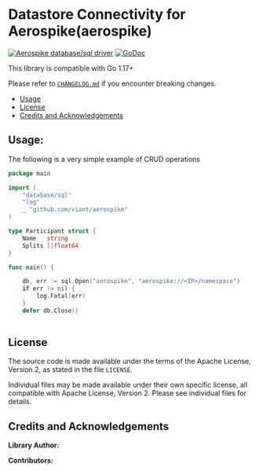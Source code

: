 # Datastore Connectivity for Aerospike(aerospike)


[![Aerospike database/sql driver](https://goreportcard.com/badge/github.com/viant/aerospike)](https://goreportcard.com/report/github.com/viant/aerospike)
[![GoDoc](https://godoc.org/github.com/viant/aerospike?status.svg)](https://godoc.org/github.com/viant/aerospike)

This library is compatible with Go 1.17+


Please refer to [`CHANGELOG.md`](CHANGELOG.md) if you encounter breaking changes.

- [Usage](#Usage)
- [License](#License)
- [Credits and Acknowledgements](#Credits-and-Acknowledgements)





## Usage:


The following is a very simple example of CRUD operations

```go
package main

import (
	"database/sql"
	"log"
	_ "github.com/viant/aerospike"
)

type Participant struct {
	Name   string
	Splits []float64
}

func main() {

	db, err := sql.Open("aerospike", "aerospike://<IP>/namespace")
	if err != nil {
		log.Fatal(err)
	}
	defer db.Close()
	

```

<a name="License"></a>
## License

The source code is made available under the terms of the Apache License, Version 2, as stated in the file `LICENSE`.

Individual files may be made available under their own specific license,
all compatible with Apache License, Version 2. Please see individual files for details.


<a name="Credits-and-Acknowledgements"></a>

##  Credits and Acknowledgements

**Library Author:**

**Contributors:**